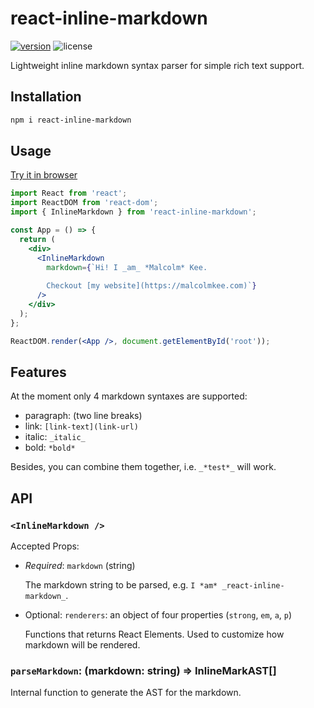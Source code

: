 # react-inline-markdown

[![version](https://img.shields.io/npm/v/react-inline-markdown.svg)](https://www.npmjs.com/package/react-inline-markdown) ![license](https://img.shields.io/npm/l/react-inline-markdown.svg)

Lightweight inline markdown syntax parser for simple rich text support.

## Installation

```bash
npm i react-inline-markdown
```

## Usage

[Try it in browser](https://codesandbox.io/s/react-inline-markdown-xyxxj)

```jsx
import React from 'react';
import ReactDOM from 'react-dom';
import { InlineMarkdown } from 'react-inline-markdown';

const App = () => {
  return (
    <div>
      <InlineMarkdown
        markdown={`Hi! I _am_ *Malcolm* Kee.
        
        Checkout [my website](https://malcolmkee.com)`}
      />
    </div>
  );
};

ReactDOM.render(<App />, document.getElementById('root'));
```

## Features

At the moment only 4 markdown syntaxes are supported:

- paragraph: (two line breaks)
- link: `[link-text](link-url)`
- italic: `_italic_`
- bold: `*bold*`

Besides, you can combine them together, i.e. `_*test*_` will work.

## API

### `<InlineMarkdown />`

Accepted Props:

- _Required_: `markdown` (string)

  The markdown string to be parsed, e.g. `I *am* _react-inline-markdown_`.

- Optional: `renderers`: an object of four properties (`strong`, `em`, `a`, `p`)

  Functions that returns React Elements. Used to customize how markdown will be rendered.

### `parseMarkdown`: (markdown: string) => InlineMarkAST[]

Internal function to generate the AST for the markdown.
